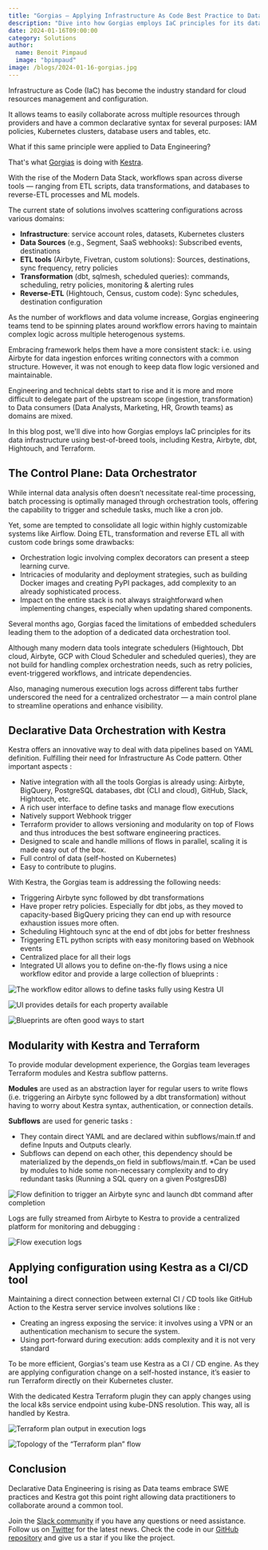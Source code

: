 ```yaml
---
title: "Gorgias — Applying Infrastructure As Code Best Practice to Data Engineering with Kestra"
description: "Dive into how Gorgias employs IaC principles for its data infrastructure using best-of-breed tools, including Kestra, Airbyte, dbt, Hightouch, and Terraform."
date: 2024-01-16T09:00:00
category: Solutions
author:
  name: Benoit Pimpaud
  image: "bpimpaud"
image: /blogs/2024-01-16-gorgias.jpg
---
```


Infrastructure as Code (IaC) has become the industry standard for cloud resources management and configuration.

It allows teams to easily collaborate across multiple resources through providers and have a common declarative syntax for several purposes: IAM policies, Kubernetes clusters, database users and tables, etc.

What if this same principle were applied to Data Engineering?

That's what [Gorgias](https://www.gorgias.com/) is doing with [Kestra](https://github.com/kestra-io/kestra).

With the rise of the Modern Data Stack, workflows span across diverse tools — ranging from ETL scripts, data transformations, and databases to reverse-ETL processes and ML models.

The current state of solutions involves scattering configurations across various domains:

- **Infrastructure**: service account roles, datasets, Kubernetes clusters
- **Data Sources** (e.g., Segment, SaaS webhooks): Subscribed events, destinations
- **ETL tools** (Airbyte, Fivetran, custom solutions): Sources, destinations, sync frequency, retry policies
- **Transformation** (dbt, sqlmesh, scheduled queries): commands, scheduling, retry policies, monitoring & alerting rules
- **Reverse-ETL** (Hightouch, Census, custom code): Sync schedules, destination configuration

As the number of workflows and data volume increase, Gorgias engineering teams tend to be spinning plates around workflow errors having to maintain complex logic across multiple heterogenous systems.

Embracing framework helps them have a more consistent stack: i.e. using Airbyte for data ingestion enforces writing connectors with a common structure. However, it was not enough to keep data flow logic versioned and maintainable.

Engineering and technical debts start to rise and it is more and more difficult to delegate part of the upstream scope (ingestion, transformation) to Data consumers (Data Analysts, Marketing, HR, Growth teams) as domains are mixed.

In this blog post, we'll dive into how Gorgias employs IaC principles for its data infrastructure using best-of-breed tools, including Kestra, Airbyte, dbt, Hightouch, and Terraform.

## The Control Plane: Data Orchestrator

While internal data analysis often doesn’t necessitate real-time processing, batch processing is optimally managed through orchestration tools, offering the capability to trigger and schedule tasks, much like a cron job.

Yet, some are tempted to consolidate all logic within highly customizable systems like Airflow. Doing ETL, transformation and reverse ETL all with custom code brings some drawbacks:

- Orchestration logic involving complex decorators can present a steep learning curve.
- Intricacies of modularity and deployment strategies, such as building Docker images and creating PyPI packages, add complexity to an already sophisticated process.
- Impact on the entire stack is not always straightforward when implementing changes, especially when updating shared components.

Several months ago, Gorgias faced the limitations of embedded schedulers leading them to the adoption of a dedicated data orchestration tool.

Although many modern data tools integrate schedulers (Hightouch, Dbt cloud, Airbyte, GCP with Cloud Scheduler and scheduled queries), they are not build for handling complex orchestration needs, such as retry policies, event-triggered workflows, and intricate dependencies.

Also, managing numerous execution logs across different tabs further underscored the need for a centralized orchestrator — a main control plane to streamline operations and enhance visibility.


## Declarative Data Orchestration with Kestra

Kestra offers an innovative way to deal with data pipelines based on YAML definition. Fulfilling their need for Infrastructure As Code pattern.
Other important aspects :

- Native integration with all the tools Gorgias is already using: Airbyte, BigQuery, PostgreSQL databases, dbt (CLI and cloud), GitHub, Slack, Hightouch, etc.
- A rich user interface to define tasks and manage flow executions
- Natively support Webhook trigger
- Terraform provider to allows versioning and modularity on top of Flows and thus introduces the best software engineering practices.
- Designed to scale and handle millions of flows in parallel, scaling it is made easy out of the box.
- Full control of data (self-hosted on Kubernetes)
- Easy to contribute to plugins.

With Kestra, the Gorgias team is addressing the following needs:

- Triggering Airbyte sync followed by dbt transformations
- Have proper retry policies. Especially for dbt jobs, as they moved to capacity-based BigQuery pricing they can end up with resource exhaustion issues more often.
- Scheduling Hightouch sync at the end of dbt jobs for better freshness
- Triggering ETL python scripts with easy monitoring based on Webhook events
- Centralized place for all their logs
- Integrated UI allows you to define on-the-fly flows using a nice workflow editor and provide a large collection of blueprints :

![The workflow editor allows to define tasks fully using Kestra UI](/blogs/2024-01-16-gorgias/workflow_editor.png)

![UI provides details for each property available](/blogs/2024-01-16-gorgias/ui-editor.png)

![Blueprints are often good ways to start](/blogs/2024-01-16-gorgias/blueprint.png)

## Modularity with Kestra and Terraform

To provide modular development experience, the Gorgias team leverages Terraform modules and Kestra subflow patterns.

**Modules** are used as an abstraction layer for regular users to write flows (i.e. triggering an Airbyte sync followed by a dbt transformation) without having to worry about Kestra syntax, authentication, or connection details.

**Subflows** are used for generic tasks :
- They contain direct YAML and are declared within subflows/main.tf and define Inputs and Outputs clearly.
- Subflows can depend on each other, this dependency should be materialized by the depends_on field in subflows/main.tf. *Can be used by modules to hide some non-necessary complexity and to dry redundant tasks (Running a SQL query on a given PostgresDB)


![Flow definition to trigger an Airbyte sync and launch dbt command after completion](/blogs/2024-01-16-gorgias/terraform_module_def.png)

Logs are fully streamed from Airbyte to Kestra to provide a centralized platform for monitoring and debugging :

![Flow execution logs](/blogs/2024-01-16-gorgias/airbyte-dbt.png)

## Applying configuration using Kestra as a CI/CD tool

Maintaining a direct connection between external CI / CD tools like GitHub Action to the Kestra server service involves solutions like :
- Creating an ingress exposing the service: it involves using a VPN or an authentication mechanism to secure the system.
- Using port-forward during execution: adds complexity and it is not very standard

To be more efficient, Gorgias's team use Kestra as a CI / CD engine.
As they are applying configuration change on a self-hosted instance, it’s easier to run Terraform directly on their Kubernetes cluster.

With the dedicated Kestra Terraform plugin they can apply changes using the local k8s service endpoint using kube-DNS resolution.
This way, all is handled by Kestra.


![Terraform plan output in execution logs](/blogs/2024-01-16-gorgias/terrafrom_plan_logs.png)

![Topology of the “Terraform plan” flow](/blogs/2024-01-16-gorgias/terraform_topology.png)


## Conclusion

Declarative Data Engineering is rising as Data teams embrace SWE practices and Kestra got this point right allowing data practitioners to collaborate around a common tool.

Join the [Slack community](https://kestra.io/slack) if you have any questions or need assistance. Follow us on [Twitter](https://twitter.com/kestra_io) for the latest news. Check the code in our [GitHub repository](https://github.com/kestra-io/kestra) and give us a star if you like the project.
